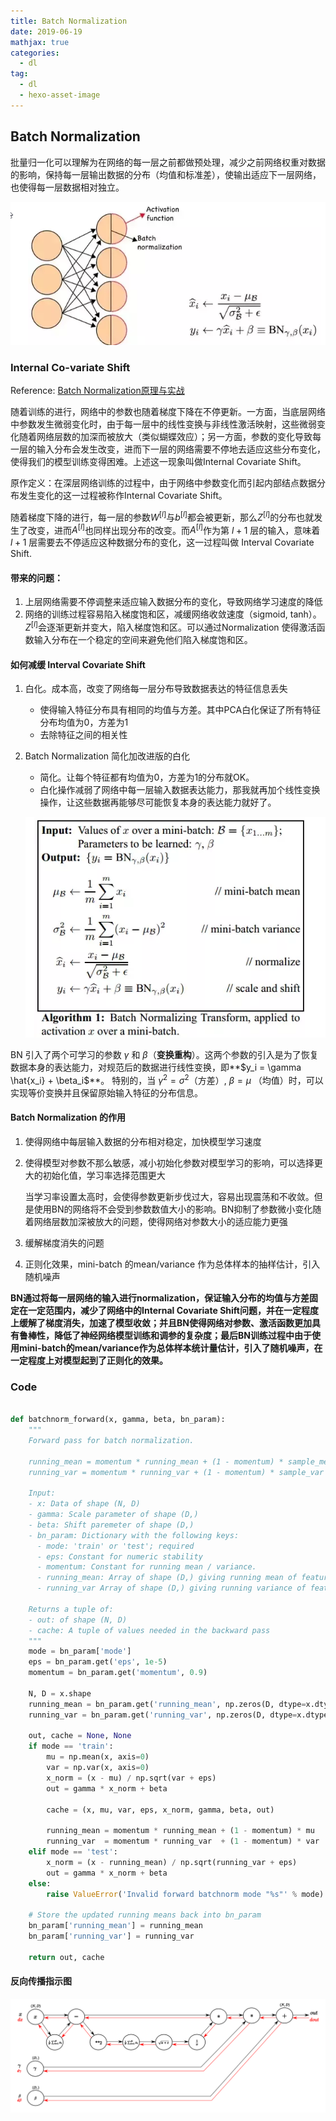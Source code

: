 ```yaml
---
title: Batch Normalization
date: 2019-06-19
mathjax: true
categories:
  - dl
tag:
  - dl
  - hexo-asset-image
---
```




## Batch Normalization

批量归一化可以理解为在网络的每一层之前都做预处理，减少之前网络权重对数据的影响，保持每一层输出数据的分布（均值和标准差），使输出适应下一层网络，也使得每一层数据相对独立。

![1560779540116](batch_normalization/1560779540116.png)

### Internal Co-variate Shift

Reference: [Batch Normalization原理与实战](<https://zhuanlan.zhihu.com/p/34879333>)

随着训练的进行，网络中的参数也随着梯度下降在不停更新。一方面，当底层网络中参数发生微弱变化时，由于每一层中的线性变换与非线性激活映射，这些微弱变化随着网络层数的加深而被放大（类似蝴蝶效应）；另一方面，参数的变化导致每一层的输入分布会发生改变，进而下一层的网络需要不停地去适应这些分布变化，使得我们的模型训练变得困难。上述这一现象叫做Internal Covariate Shift。

原作定义：在深层网络训练的过程中，由于网络中参数变化而引起内部结点数据分布发生变化的这一过程被称作Internal Covariate Shift。

随着梯度下降的进行，每一层的参数$W^{[l]}$与$b^{[l]}$都会被更新，那么$Z^{[l]}$的分布也就发生了改变，进而$A^{[l]}$也同样出现分布的改变。而$A^{[l]}$作为第 $l+1$ 层的输入，意味着 $l+1$ 层需要去不停适应这种数据分布的变化，这一过程叫做 Interval Covariate Shift.

#### 带来的问题：

1. 上层网络需要不停调整来适应输入数据分布的变化，导致网络学习速度的降低
2. 网络的训练过程容易陷入梯度饱和区，减缓网络收敛速度（sigmoid, tanh）。 $Z^{[l]}$会逐渐更新并变大，陷入梯度饱和区。可以通过Normalization 使得激活函数输入分布在一个稳定的空间来避免他们陷入梯度饱和区。

#### 如何减缓 Interval Covariate Shift

1. 白化。成本高，改变了网络每一层分布导致数据表达的特征信息丢失

   - 使得输入特征分布具有相同的均值与方差。其中PCA白化保证了所有特征分布均值为0，方差为1
   - 去除特征之间的相关性

2. Batch Normalization   简化加改进版的白化

   - 简化。让每个特征都有均值为0，方差为1的分布就OK。
   - 白化操作减弱了网络中每一层输入数据表达能力，那我就再加个线性变换操作，让这些数据再能够尽可能恢复本身的表达能力就好了。

   ![1560779531173](batch_normalization/1560779531173.png)

BN 引入了两个可学习的参数 $\gamma$ 和 $\beta$（**变换重构**）。这两个参数的引入是为了恢复数据本身的表达能力，对规范后的数据进行线性变换，即**$y_i = \gamma \hat{x_i} + \beta_i$**。 特别的，当 $\gamma^2=\sigma ^2$（方差）, $\beta = \mu$ （均值）时，可以实现等价变换并且保留原始输入特征的分布信息。

#### Batch Normalization 的作用

1. 使得网络中每层输入数据的分布相对稳定，加快模型学习速度

2. 使得模型对参数不那么敏感，减小初始化参数对模型学习的影响，可以选择更大的初始化值，学习率选择范围更大

   当学习率设置太高时，会使得参数更新步伐过大，容易出现震荡和不收敛。但是使用BN的网络将不会受到参数数值大小的影响。BN抑制了参数微小变化随着网络层数加深被放大的问题，使得网络对参数大小的适应能力更强

3. 缓解梯度消失的问题

4. 正则化效果，mini-batch 的mean/variance 作为总体样本的抽样估计，引入随机噪声

**BN通过将每一层网络的输入进行normalization，保证输入分布的均值与方差固定在一定范围内，减少了网络中的Internal Covariate Shift问题，并在一定程度上缓解了梯度消失，加速了模型收敛；并且BN使得网络对参数、激活函数更加具有鲁棒性，降低了神经网络模型训练和调参的复杂度；最后BN训练过程中由于使用mini-batch的mean/variance作为总体样本统计量估计，引入了随机噪声，在一定程度上对模型起到了正则化的效果。**

### Code

```python

def batchnorm_forward(x, gamma, beta, bn_param):
    """
    Forward pass for batch normalization.

    running_mean = momentum * running_mean + (1 - momentum) * sample_mean
    running_var = momentum * running_var + (1 - momentum) * sample_var

    Input:
    - x: Data of shape (N, D)
    - gamma: Scale parameter of shape (D,)
    - beta: Shift paremeter of shape (D,)
    - bn_param: Dictionary with the following keys:
      - mode: 'train' or 'test'; required
      - eps: Constant for numeric stability
      - momentum: Constant for running mean / variance.
      - running_mean: Array of shape (D,) giving running mean of features
      - running_var Array of shape (D,) giving running variance of features

    Returns a tuple of:
    - out: of shape (N, D)
    - cache: A tuple of values needed in the backward pass
    """
    mode = bn_param['mode']
    eps = bn_param.get('eps', 1e-5)
    momentum = bn_param.get('momentum', 0.9)

    N, D = x.shape
    running_mean = bn_param.get('running_mean', np.zeros(D, dtype=x.dtype))
    running_var = bn_param.get('running_var', np.zeros(D, dtype=x.dtype))

    out, cache = None, None
    if mode == 'train':
        mu = np.mean(x, axis=0)
        var = np.var(x, axis=0)
        x_norm = (x - mu) / np.sqrt(var + eps)
        out = gamma * x_norm + beta

        cache = (x, mu, var, eps, x_norm, gamma, beta, out)
        
        running_mean = momentum * running_mean + (1 - momentum) * mu
        running_var  = momentum * running_var  + (1 - momentum) * var
    elif mode == 'test':
        x_norm = (x - running_mean) / np.sqrt(running_var + eps)
        out = gamma * x_norm + beta
    else:
        raise ValueError('Invalid forward batchnorm mode "%s"' % mode)

    # Store the updated running means back into bn_param
    bn_param['running_mean'] = running_mean
    bn_param['running_var'] = running_var

    return out, cache
```



#### 反向传播指示图

![BNcircuit](batch_normalization/BNcircuit-1561283729951.png)
